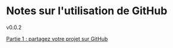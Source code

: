 
# Notes sur l'utilisation de GitHub

v0.0.2

[Partie 1  : partagez votre projet sur GitHub](Tutoriels/part_01.MD)
